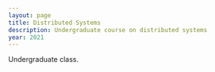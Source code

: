 ```yaml
---
layout: page
title: Distributed Systems
description: Undergraduate course on distributed systems
year: 2021
---
```


Undergraduate class.
